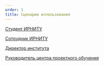 ```yaml
---
order: 1
title: Сценарии использования
---
```


[Студент ИРНИТУ](./student-irnitu/_index.md)

[Сотрудник ИРНИТУ](./sotrudnik-irnitu/_index.md)

[Директор института](./direktor-instituta/_index.md)

[Руководитель центра проектного обучения](./proj-center-manager/_index.md)


